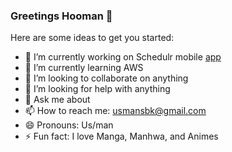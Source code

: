 ### Greetings Hooman 👋

Here are some ideas to get you started:

- 🔭 I’m currently working on Schedulr mobile [app](https://www.get-schdlr.com/)
- 🌱 I’m currently learning AWS
- 👯 I’m looking to collaborate on anything
- 🤔 I’m looking for help with anything
- 💬 Ask me about 
- 📫 How to reach me: usmansbk@gmail.com
- 😄 Pronouns: Us/man
- ⚡ Fun fact: I love Manga, Manhwa, and Animes
